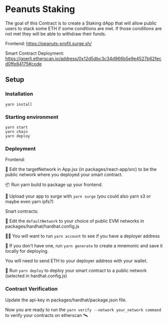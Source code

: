 # Peanuts Staking

The goal of this Contract is to create a Staking dApp that will allow public users to stack some ETH if some conditions are met. If those conditions are not met they will be able to withdraw their funds.

Frontend:
https://peanuts-profit.surge.sh/

Smart Contract Deployment:
<https://goerli.etherscan.io/address/0x12d5dbc3c34d966b5e9e4527b62fecd0ffe84175#code>



## Setup 


### Installation
```
yarn install
```

### Starting environment
```
yarn start
yarn chain
yarn deploy
```


### Deployment 

Frontend:

📝 Edit the targetNetwork in App.jsx (in packages/react-app/src) to be the public network where you deployed your smart contract.

📦 Run yarn build to package up your frontend.

💽 Upload your app to surge with `yarn surge` (you could also yarn s3 or maybe even yarn ipfs?)


Snart contracts:

📡 Edit the `defaultNetwork` to your choice of public EVM networks in packages/hardhat/hardhat.config.js

👩‍🚀 You will want to run `yarn account` to see if you have a deployer address

🔐 If you don't have one, run `yarn generate` to create a mnemonic and save it locally for deploying.


You will need to send ETH to your deployer address with your wallet.

🚀 Run `yarn deploy` to deploy your smart contract to a public network (selected in hardhat.config.js)

### Contract Verification

Update the api-key in packages/hardhat/package.json file.

Now you are ready to run the `yarn verify --network your_network command` to verify your contracts on etherscan 🛰


